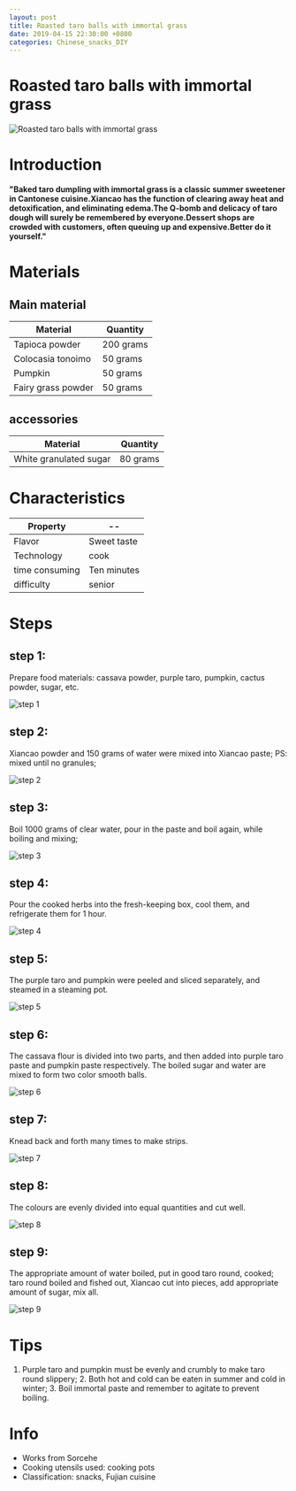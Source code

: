 ```yaml
---
layout: post
title: Roasted taro balls with immortal grass
date: 2019-04-15 22:30:00 +0800
categories: Chinese_snacks_DIY
---
```


# Roasted taro balls with immortal grass

![Roasted taro balls with immortal grass]({{site.baseurl}}/img/404363/404363.jpg)

# Introduction

**"Baked taro dumpling with immortal grass is a classic summer sweetener in Cantonese cuisine.Xiancao has the function of clearing away heat and detoxification, and eliminating edema.The Q-bomb and delicacy of taro dough will surely be remembered by everyone.Dessert shops are crowded with customers, often queuing up and expensive.Better do it yourself."**

# Materials


## Main material

Material|Quantity
--|--
Tapioca powder|200 grams
Colocasia tonoimo|50 grams
Pumpkin|50 grams
Fairy grass powder|50 grams

## accessories

Material|Quantity
--|--
White granulated sugar|80 grams

# Characteristics

Property|--
--|--
Flavor|Sweet taste
Technology|cook
time consuming|Ten minutes
difficulty|senior

# Steps

## step 1:

Prepare food materials: cassava powder, purple taro, pumpkin, cactus powder, sugar, etc.

![step 1]({{site.baseurl}}/img/404363/1.jpg)

## step 2:

Xiancao powder and 150 grams of water were mixed into Xiancao paste; PS: mixed until no granules;

![step 2]({{site.baseurl}}/img/404363/2.jpg)

## step 3:

Boil 1000 grams of clear water, pour in the paste and boil again, while boiling and mixing;

![step 3]({{site.baseurl}}/img/404363/3.jpg)

## step 4:

Pour the cooked herbs into the fresh-keeping box, cool them, and refrigerate them for 1 hour.

![step 4]({{site.baseurl}}/img/404363/4.jpg)

## step 5:

The purple taro and pumpkin were peeled and sliced separately, and steamed in a steaming pot.

![step 5]({{site.baseurl}}/img/404363/5.jpg)

## step 6:

The cassava flour is divided into two parts, and then added into purple taro paste and pumpkin paste respectively. The boiled sugar and water are mixed to form two color smooth balls.

![step 6]({{site.baseurl}}/img/404363/6.jpg)

## step 7:

Knead back and forth many times to make strips.

![step 7]({{site.baseurl}}/img/404363/7.jpg)

## step 8:

The colours are evenly divided into equal quantities and cut well.

![step 8]({{site.baseurl}}/img/404363/8.jpg)

## step 9:

The appropriate amount of water boiled, put in good taro round, cooked; taro round boiled and fished out, Xiancao cut into pieces, add appropriate amount of sugar, mix all.

![step 9]({{site.baseurl}}/img/404363/9.jpg)

# Tips

1. Purple taro and pumpkin must be evenly and crumbly to make taro round slippery; 2. Both hot and cold can be eaten in summer and cold in winter; 3. Boil immortal paste and remember to agitate to prevent boiling.

# Info

- Works from Sorcehe
- Cooking utensils used: cooking pots
- Classification: snacks, Fujian cuisine